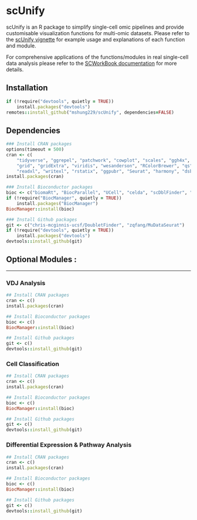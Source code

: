 # scUnify
scUnify is an R package to simplify single-cell omic pipelines and provide customisable visualization functions for multi-omic datasets. Please refer to the [scUnify vignette](https://mshung229.github.io/scUnify/) for example usage and explanations of each function and module.  
  
For comprehensive applications of the functions/modules in real single-cell data analysis please refer to the [SCWorkBook documentation](https://github.com/mshung229/scworkbook) for more details.

## Installation
```ruby
if (!require("devtools", quietly = TRUE))
    install.packages("devtools")
remotes::install_github("mshung229/scUnify", dependencies=FALSE)
```

## Dependencies
```ruby
### Install CRAN packages
options(timeout = 500)
cran <- c(
    "tidyverse", "ggrepel", "patchwork", "cowplot", "scales", "ggh4x",
    "grid", "gridExtra", "viridis", "wesanderson", "RColorBrewer", "qs", 
    "readxl", "writexl", "rstatix", "ggpubr", "Seurat", "harmony", "dsb")
install.packages(cran)

### Install Bioconductor packages
bioc <- c("biomaRt", "BiocParallel", "UCell", "celda", "scDblFinder", "ComplexHeatmap")
if (!require("BiocManager", quietly = TRUE))
    install.packages("BiocManager")
BiocManager::install(bioc)

### Install Github packages
git <- c("chris-mcginnis-ucsf/DoubletFinder", "zqfang/MuDataSeurat")
if (!require("devtools", quietly = TRUE))
    install.packages("devtools")
devtools::install_github(git)
```

## Optional Modules : 
---
### VDJ Analysis
```ruby
## Install CRAN packages
cran <- c()
install.packages(cran)

## Install Bioconductor packages
bioc <- c()
BiocManager::install(bioc)

## Install Github packages
git <- c()
devtools::install_github(git)
```

### Cell Classification
```ruby
## Install CRAN packages
cran <- c()
install.packages(cran)

## Install Bioconductor packages
bioc <- c()
BiocManager::install(bioc)

## Install Github packages
git <- c()
devtools::install_github(git)
```

### Differential Expression & Pathway Analysis
```ruby
## Install CRAN packages
cran <- c()
install.packages(cran)

## Install Bioconductor packages
bioc <- c()
BiocManager::install(bioc)

## Install Github packages
git <- c()
devtools::install_github(git)
```
